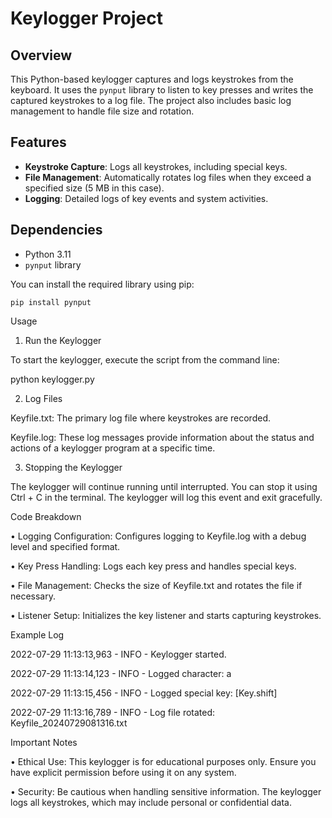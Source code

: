# Keylogger Project

## Overview

This Python-based keylogger captures and logs keystrokes from the keyboard. It uses the `pynput` library to listen to key presses and writes the captured keystrokes to a log file. The project also includes basic log management to handle file size and rotation.

## Features

- **Keystroke Capture**: Logs all keystrokes, including special keys.
- **File Management**: Automatically rotates log files when they exceed a specified size (5 MB in this case).
- **Logging**: Detailed logs of key events and system activities.

## Dependencies

- Python 3.11
- `pynput` library

You can install the required library using pip:

`pip install pynput`

Usage

1.	Run the Keylogger

To start the keylogger, execute the script from the command line:

python keylogger.py

2.	Log Files

Keyfile.txt: The primary log file where keystrokes are recorded.

Keyfile.log: These log messages provide information about the status and actions of a keylogger program at a specific time.

3.	Stopping the Keylogger

The keylogger will continue running until interrupted. You can stop it using Ctrl + C in the terminal. The keylogger will log this event and exit gracefully.

Code Breakdown

•	Logging Configuration: Configures logging to Keyfile.log with a debug level and specified format.

•	Key Press Handling: Logs each key press and handles special keys.

•	File Management: Checks the size of Keyfile.txt and rotates the file if necessary.

•	Listener Setup: Initializes the key listener and starts capturing keystrokes.

Example Log

2022-07-29 11:13:13,963 - INFO - Keylogger started.

2022-07-29 11:13:14,123 - INFO - Logged character: a

2022-07-29 11:13:15,456 - INFO - Logged special key: [Key.shift]

2022-07-29 11:13:16,789 - INFO - Log file rotated: Keyfile_20240729081316.txt

Important Notes

•	Ethical Use: This keylogger is for educational purposes only. Ensure you have explicit permission before using it on any system.

•	Security: Be cautious when handling sensitive information. The keylogger logs all keystrokes, which may include personal or confidential data.
